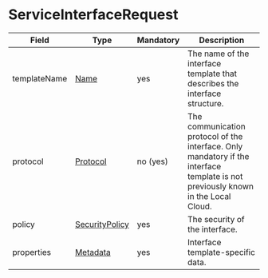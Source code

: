 # ServiceInterfaceRequest

Field | Type | Mandatory | Description
--- | --- | --- | ---
templateName | [Name](../primitives.md#name) | yes | The name of the interface template that describes the interface structure.
protocol | [Protocol](../primitives.md#protocol) | no (yes) | The communication protocol of the interface. Only mandatory if the interface template is not previously known in the Local Cloud.
policy | [SecurityPolicy](../primitives.md#securitypolicy) | yes | The security of the interface.
properties | [Metadata](../data-models/metadata.md) | yes | Interface template-specific data.